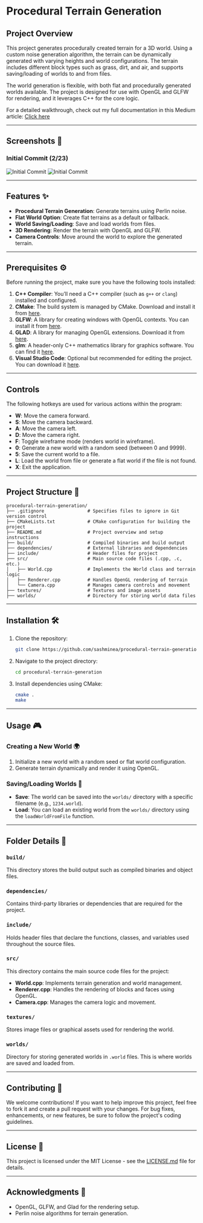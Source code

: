 #  Procedural Terrain Generation 

## Project Overview 
This project generates procedurally created terrain for a 3D world. Using a custom noise generation algorithm, the terrain can be dynamically generated with varying heights and world configurations. The terrain includes different block types such as grass, dirt, and air, and supports saving/loading of worlds to and from files.

The world generation is flexible, with both flat and procedurally generated worlds available. The project is designed for use with OpenGL and GLFW for rendering, and it leverages C++ for the core logic.

For a detailed walkthrough, check out my full documentation in this Medium article: [Click here](https://medium.com/@sashminadhikari/introduction-to-opengl-procedural-terrain-generation-using-c-dd1d981eebd5)

---

## Screenshots 📸

### Initial Commit (2/23)
![Initial Commit](https://i.ibb.co/KzB8RQGP/image.png)
![Initial Commit](https://i.ibb.co/0wvh8Nw/image.png)

---

## Features ✨
- **Procedural Terrain Generation**: Generate terrains using Perlin noise.
- **Flat World Option**: Create flat terrains as a default or fallback.
- **World Saving/Loading**: Save and load worlds from files.
- **3D Rendering**: Render the terrain with OpenGL and GLFW.
- **Camera Controls**: Move around the world to explore the generated terrain.

---

## **Prerequisites ⚙️**

Before running the project, make sure you have the following tools installed:

1. **C++ Compiler**: You’ll need a C++ compiler (such as `g++` or `clang`) installed and configured.
2. **CMake**: The build system is managed by CMake. Download and install it from [here](https://cmake.org/download/).
3. **GLFW**: A library for creating windows with OpenGL contexts. You can install it from [here](https://www.glfw.org/download.html).
4. **GLAD**: A library for managing OpenGL extensions. Download it from [here](https://glad.dav1d.de/).
5. **glm**: A header-only C++ mathematics library for graphics software. You can find it [here](https://github.com/g-truc/glm).
6. **Visual Studio Code**: Optional but recommended for editing the project. You can download it [here](https://code.visualstudio.com/).

---

## Controls

The following hotkeys are used for various actions within the program:

- **W**: Move the camera forward.
- **S**: Move the camera backward.
- **A**: Move the camera left.
- **D**: Move the camera right.
- **F**: Toggle wireframe mode (renders world in wireframe).
- **0**: Generate a new world with a random seed (between 0 and 9999).
- **5**: Save the current world to a file.
- **L**: Load the world from file or generate a flat world if the file is not found.
- **X**: Exit the application.

---

## Project Structure 📁

```
procedural-terrain-generation/
├── .gitignore                # Specifies files to ignore in Git version control
├── CMakeLists.txt            # CMake configuration for building the project
├── README.md                 # Project overview and setup instructions
├── build/                    # Compiled binaries and build output
├── dependencies/             # External libraries and dependencies
├── include/                  # Header files for project
├── src/                      # Main source code files (.cpp, .c, etc.)
│   ├── World.cpp             # Implements the World class and terrain logic
│   ├── Renderer.cpp          # Handles OpenGL rendering of terrain
│   └── Camera.cpp            # Manages camera controls and movement
├── textures/                 # Textures and image assets
├── worlds/                   # Directory for storing world data files
```

---

## Installation 🛠️

1. Clone the repository:
   ```bash
   git clone https://github.com/sashminea/procedural-terrain-generation.git
   ```
2. Navigate to the project directory:
   ```bash
   cd procedural-terrain-generation
   ```
3. Install dependencies using CMake:
   ```bash
   cmake .
   make
   ```

---

## Usage 🎮

### Creating a New World 🌍

1. Initialize a new world with a random seed or flat world configuration.
2. Generate terrain dynamically and render it using OpenGL.

### Saving/Loading Worlds 💾

- **Save**: The world can be saved into the `worlds/` directory with a specific filename (e.g., `1234.world`).
- **Load**: You can load an existing world from the `worlds/` directory using the `loadWorldFromFile` function.

---

## Folder Details 📂

### `build/`
This directory stores the build output such as compiled binaries and object files.

### `dependencies/`
Contains third-party libraries or dependencies that are required for the project.

### `include/`
Holds header files that declare the functions, classes, and variables used throughout the source files.

### `src/`
This directory contains the main source code files for the project:
- **World.cpp**: Implements terrain generation and world management.
- **Renderer.cpp**: Handles the rendering of blocks and faces using OpenGL.
- **Camera.cpp**: Manages the camera logic and movement.

### `textures/`
Stores image files or graphical assets used for rendering the world.

### `worlds/`
Directory for storing generated worlds in `.world` files. This is where worlds are saved and loaded from.

---

## Contributing 🤝

We welcome contributions! If you want to help improve this project, feel free to fork it and create a pull request with your changes. For bug fixes, enhancements, or new features, be sure to follow the project's coding guidelines.

---

## License 📝

This project is licensed under the MIT License - see the [LICENSE.md](LICENSE.md) file for details.

---

## Acknowledgments 🙏

- OpenGL, GLFW, and Glad for the rendering setup.
- Perlin noise algorithms for terrain generation.
